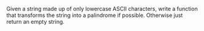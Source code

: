 Given a string made up of only lowercase ASCII characters,
write a function that transforms the string into a palindrome
if possible. Otherwise just return an empty string.

